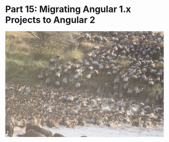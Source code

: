 # Part 15: Migrating Angular 1.x Projects to Angular 2

![Image of Animal Migration](../images/migration.jpg "Migrating Angular 1.x to Angular 2")